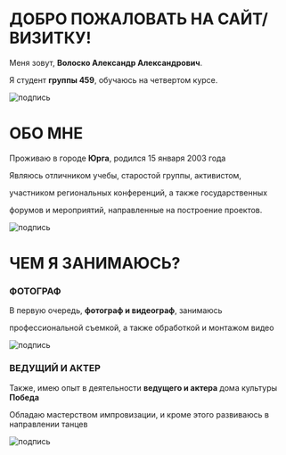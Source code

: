 # ДОБРО ПОЖАЛОВАТЬ НА САЙТ/ВИЗИТКУ!

Меня зовут, **Волоско Александр Александрович**.

Я студент **группы 459**, обучаюсь на четвертом курсе.


![подпись](https://sun4-12.userapi.com/impg/oJy_OS2yZAmA6zklL11RBMlG7wmeIIG3jSE9qA/1CDc2qjEAdU.jpg?size=2560x1696&quality=95&sign=3997fd08edd4f4f63fed1fa433a08200&type=album)

# ОБО МНЕ

Проживаю в городе **Юрга**, родился 15 января 2003 года

Являюсь отличником учебы, старостой группы, активистом,

участником региональных конференций, а также государственных

форумов и мероприятий, направленные на построение проектов.

![подпись](https://sun4-12.userapi.com/impg/-NAerw0DBot7o9t7Kah6uBIwrlzfcCA-mD148g/nrbzU6EIJ4A.jpg?size=1280x960&quality=96&sign=60905f69a052573320e2de84ea78faec&type=album)

# ЧЕМ Я ЗАНИМАЮСЬ?

### ФОТОГРАФ

В первую очередь, **фотограф и видеограф**, занимаюсь

профессиональной съемкой, а также обработкой и монтажом видео

![подпись](https://sun9-85.userapi.com/impg/tBiIZkr9-RzJ8Gyyl3M1cXbIq8O18jNG2p1Y9A/_Q-fc6mKpUI.jpg?size=1620x2160&quality=95&sign=5c895937c20fcb3800337c5e359c7949&type=album)

### ВЕДУЩИЙ И АКТЕР

Также, имею опыт в деятельности **ведущего и актера** дома культуры **Победа**

Обладаю мастерством импровизации, и кроме этого развиваюсь в направлении танцев

![подпись](https://sun9-86.userapi.com/impg/UoAt9a0N4bJLZuGpcukXB1M09PvGZ52s8T8KRQ/uV7kl4rKaXA.jpg?size=2000x1333&quality=96&sign=724e6b749490c2a22acbbd3eedb7b79b&type=album)
